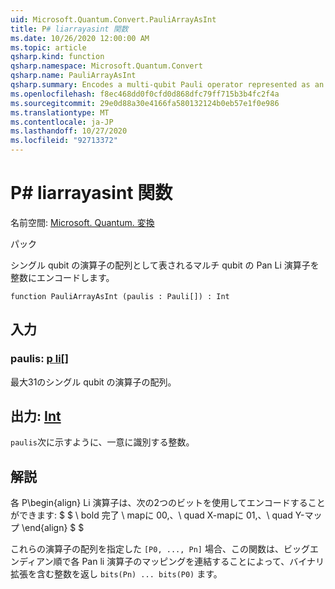 ```yaml
---
uid: Microsoft.Quantum.Convert.PauliArrayAsInt
title: P# liarrayasint 関数
ms.date: 10/26/2020 12:00:00 AM
ms.topic: article
qsharp.kind: function
qsharp.namespace: Microsoft.Quantum.Convert
qsharp.name: PauliArrayAsInt
qsharp.summary: Encodes a multi-qubit Pauli operator represented as an array of single-qubit Pauli operators into an integer.
ms.openlocfilehash: f8ec468dd0f0cfd0d868dfc79ff715b3b4fc2f4a
ms.sourcegitcommit: 29e0d88a30e4166fa580132124b0eb57e1f0e986
ms.translationtype: MT
ms.contentlocale: ja-JP
ms.lasthandoff: 10/27/2020
ms.locfileid: "92713372"
---
```

# <a name="pauliarrayasint-function"></a>P# liarrayasint 関数

名前空間: [Microsoft. Quantum. 変換](xref:Microsoft.Quantum.Convert)

パック [](https://nuget.org/packages/)


シングル qubit の演算子の配列として表されるマルチ qubit の Pan Li 演算子を整数にエンコードします。

```qsharp
function PauliArrayAsInt (paulis : Pauli[]) : Int
```


## <a name="input"></a>入力

### <a name="paulis--pauli"></a>paulis: [p li](xref:microsoft.quantum.lang-ref.pauli)[]

最大31のシングル qubit の演算子の配列。



## <a name="output--int"></a>出力: [Int](xref:microsoft.quantum.lang-ref.int)

`paulis`次に示すように、一意に識別する整数。

## <a name="remarks"></a>解説

各 P\begin{align} Li 演算子は、次の2つのビットを使用してエンコードすることができます: $ $ \ bold 完了 \ mapに 00,、\ quad X-mapに 01,、\ quad Y-マップ
\end{align} $ $

これらの演算子の配列を指定した `[P0, ..., Pn]` 場合、この関数は、ビッグエンディアン順で各 Pan li 演算子のマッピングを連結することによって、バイナリ拡張を含む整数を返し `bits(Pn) ... bits(P0)` ます。